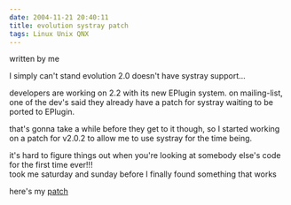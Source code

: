 ```yaml
---
date: 2004-11-21 20:40:11
title: evolution systray patch
tags: Linux Unix QNX
---
```

written by me

I simply can't stand evolution 2.0 doesn't have systray support...

developers are working on 2.2 with its new EPlugin system. on mailing-list, one
of the dev's said they already have a patch for systray waiting to be ported to
EPlugin.

that's gonna take a while before they get to it though, so I started working on
a patch for v2.0.2 to allow me to use systray for the time being.

it's hard to figure things out when you're looking at somebody else's code for
the first time ever!!!  
took me saturday and sunday before I finally found something that works

here's my [patch](/files/gentoo/evolution.systray.patch.zip)
